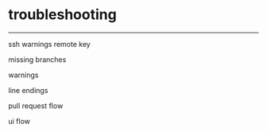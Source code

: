 # troubleshooting

---


ssh warnings remote key

missing branches

warnings

line endings

pull request flow

ui flow

